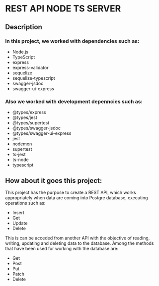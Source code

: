 # REST API NODE TS SERVER
## Description
### In this project, we worked with dependencies such as:
* Node.js
* TypeScript
* express
* express-validator
* sequelize
* sequelize-typescript
* swagger-jsdoc
* swagger-ui-express
### Also we worked with development depenncies such as:
- @types/express
- @types/jest
- @types/supertest
- @types/swagger-jsdoc
- @types/swagger-ui-express
- jest
- nodemon
- supertest
- ts-jest
- ts-node
- typescript
## How about it goes this project:
This project has the purpose to create a REST API, which works appropriately when data are coming into Postgre database, executing operations such as: 
- Insert
- Get
- Update
- Delete

This is can be acceded from another API with the objective of reading, writing, updating and deleting data to the database. Among the methods that have been used for working with the database are:
* Get
* Post
* Put
* Patch
* Delete
[^1]: This project was built using Node.js and Typescript technologies.
  
